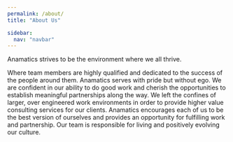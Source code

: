 ```yaml
---
permalink: /about/
title: "About Us"

sidebar:
  nav: "navbar"
---
```


Anamatics strives to be the environment where we all thrive.

Where team members are highly qualified and dedicated to the success of the people around them.  Anamatics serves with pride but without ego. We are confident in our ability to do good work and cherish the opportunities to establish meaningful partnerships along the way.  We left the confines of larger, over engineered work environments in order to provide higher value consulting services for our clients.  Anamatics encourages each of us to be the best version of ourselves and provides an opportunity for fulfilling work and partnership. Our team is responsible for living and positively evolving our culture.
